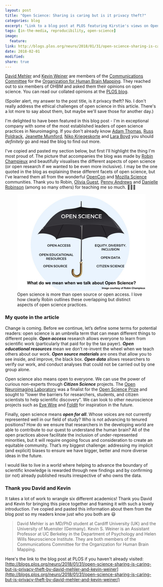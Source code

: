 ```yaml
---
layout: post
title: "Open Science: Sharing is caring but is it privacy theft?"
categories: blog
excerpt: "Link to a blog post at PLOS featuring Kirstie's views on Open Science."
tags: [in-the-media, reproducibility, open-science]
image:
  feature:
link: http://blogs.plos.org/neuro/2018/01/31/open-science-sharing-is-caring-but-is-privacy-theft-by-david-mehler-and-kevin-weiner/
date: 2018-02-01
modified:
share: true
---
```


[David Mehler](https://twitter.com/neuroccino) and [Kevin Weiner](https://twitter.com/neuroKevin) are members of the [Communications Committee](https://www.ohbmbrainmappingblog.com/?activateFull=false) for the [Organization for Human Brain Mapping](https://www.humanbrainmapping.org/i4a/pages/index.cfm?pageID=3267&activateFull=false). They reached out to six members of OHBM and asked them their opinions on open science. You can read our collated opinions at the [PLOS blog](http://blogs.plos.org/neuro/2018/01/31/open-science-sharing-is-caring-but-is-privacy-theft-by-david-mehler-and-kevin-weiner/).

(Spoiler alert, my answer to the post title, is it privacy theft? No. I don't really address the ethical challenges of open science in this article. There's a lot more to say about them, but maybe we'll save those for another day.)

I'm delighted to have been featured in this blog post - I'm in exceptional company with some of the most established leaders of open science practices in Neuroimaging. If you don't already know [Adam Thomas](https://twitter.com/damadam), [Russ Poldrack](https://twitter.com/russpoldrack), [Jeanette Mumford](https://twitter.com/mumbrainstats), [Niko Kriegeskorte](https://twitter.com/KriegeskorteLab) and [Lara Boyd](https://twitter.com/UBC_BrainLab) you should *definitely* go and read the blog to find out more.

I've copied and pasted my section below, but first I'll highlight the thing I'm most proud of. The picture that accompanies the blog was made by [Robin Champieux](https://twitter.com/rchampieux) and beautifully visualises the different aspects of open science (or open research if we wanted to be even more inclusive). I may be the one quoted in the blog as explaining these different facets of open science, but I've learned them all from the wonderful [OpenCon](http://www.opencon2017.org/) and [Mozilla Science](https://science.mozilla.org/) communities. Thank you to Robin, [Olivia Guest](https://twitter.com/o_guest), [Penny Andrews](https://twitter.com/pennyb) and [Danielle Robinson](https://twitter.com/daniellecrobins) (among so many others) for teaching me so much. 🙌💖🎉

<figure>
  <img src="/images/open-science-umbrella.jpg"
       alt="Cartoon umbrella with caption: what do we mean when we talk about open science
            and six aspects of open science featured.">
  <figcaption>Open science is more than open source or open access. I love how clearly Robin outlines these overlapping but distinct aspects of open science practices.</figcaption>
</figure>

### My quote in the article

Change is coming. Before we continue, let’s define some terms for potential readers: open science is an umbrella term that can mean different things to different people. ***Open access*** research allows everyone to learn from scientific work (particularly that paid for by the tax payer). ***Open educational resources*** mean we don’t re-invent the wheel when we teach others about our work. ***Open source materials*** are ones that allow you to see inside, and improve, the black box. ***Open data*** allows researchers to verify our work, and conduct analyses that could not be carried out by one group alone.

Open science also means open to everyone. We can use the power of curious non-experts through ***Citizen Science*** projects. The [Open Neuroimaging Laboratory](http://openneu.ro/start/) was a finalist for the [Open Science Prize](https://www.openscienceprize.org/) and sought to "lower the barriers for researchers, students, and citizen scientists to help scientific discovery". We can look to other neuroscience projects such as [Eye Wire](https://en.wikipedia.org/wiki/Eyewire) and [FoldIt](https://fold.it/portal/) for inspiration in the future.

Finally, open science means ***open for all***. Whose voices are not currently represented well in our field of study? Who is not advancing to tenured positions? How do we ensure that researchers in the developing world are able to contribute to our quest to understand the human brain? All of the open practices above facilitate the inclusion of under-represented minorities, but it will require ongoing focus and consideration to create an equitable community. That’s my biggest challenge: addressing my implicit (and explicit) biases to ensure we have bigger, better and more diverse ideas in the future.

I would like to live in a world where helping to advance the boundary of scientific knowledge is rewarded through new findings and by confirming (or not) already published results irrespective of who owns the data.

### Thank you David and Kevin

It takes a lot of work to wrangle six different academics! Thank you David and Kevin for bringing this piece together and framing it with such a lovely introduction. I've copied and pasted this information about them from the blog post so my readers know just who you both are :smiley:

> David Mehler is an MD/PhD student at Cardiff University (UK) and the University of Muenster (Germany). Kevin S. Weiner is an Assistant Professor at UC Berkeley in the Department of Psychology and Helen Wills Neuroscience Institute. They are both members of the Communications Committee for the Organization for Human Brain Mapping.

Here's the link to the blog post at PLOS if you haven't already visited: [http://blogs.plos.org/neuro/2018/01/31/open-science-sharing-is-caring-but-is-privacy-theft-by-david-mehler-and-kevin-weiner](http://blogs.plos.org/neuro/2018/01/31/open-science-sharing-is-caring-but-is-privacy-theft-by-david-mehler-and-kevin-weiner/)
